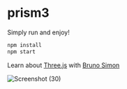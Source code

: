 # prism3

Simply run and enjoy!

```bash
npm install
npm start
```

Learn about [Three.js](https://threejs.org/) with [Bruno Simon](https://bruno-simon.com/)

![Screenshot (30)](https://user-images.githubusercontent.com/76808956/198198830-1be79cec-f532-4d2e-b817-d9497a4be550.png)
